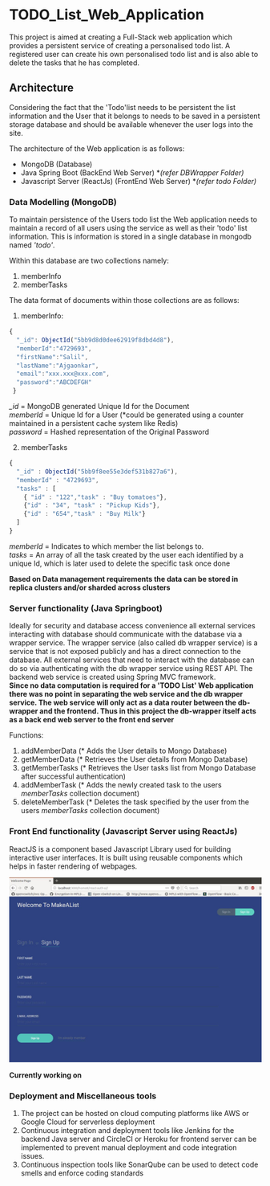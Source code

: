# TODO_List_Web_Application
This project is aimed at creating a Full-Stack web application which provides a persistent service of creating a personalised todo list.
A registered user can create his own personalised todo list and is also able to delete the tasks that he has completed.

## Architecture
Considering the fact that the 'Todo'list needs to be persistent the list information and the User that it belongs to needs to be saved in a persistent storage database and should be available whenever the user logs into the site.

The architecture of the Web application is as follows:
- MongoDB (Database)
- Java Spring Boot (BackEnd Web Server) **(*refer DBWrapper Folder)**
- Javascript Server (ReactJs) (FrontEnd Web Server) **(*refer todo Folder)**

### Data Modelling (MongoDB)
To maintain persistence of the Users todo list the Web application needs to maintain a record of all users using the service as well as their 'todo' list information. This is information is stored in a single database in mongodb named *'todo'*. 

Within this database are two collections namely:
1) memberInfo
2) memberTasks

The data format of documents within those collections are as follows:
1) memberInfo:
```javascript
{
  "_id": ObjectId("5bb9d8d0dee62919f8dbd4d8"),
  "memberId":"4729693",
  "firstName":"Salil",
  "lastName":"Ajgaonkar",
  "email":"xxx.xxx@xxx.com",
  "password":"ABCDEFGH"
 }
```
*_id* = MongoDB generated Unique Id for the Document<br />
*memberId* = Unique Id for a User (*could be generated using a counter maintained in a persistent cache system like Redis)<br />
*password* = Hashed representation of the Original Password<br />

2) memberTasks
```javascript
{
  "_id" : ObjectId("5bb9f8ee55e3def531b827a6"),
  "memberId" : "4729693",
  "tasks" : [
    { "id" : "122","task" : "Buy tomatoes"},
    {"id" : "34", "task" : "Pickup Kids"},
    {"id" : "654","task" : "Buy Milk"}
  ]
}
```
*memberId* = Indicates to which member the list belongs to.<br />
*tasks* = An array of all the task created by the user each identified by a unique Id, which is later used to delete the specific task once done<br />

**Based on Data management requirements the data can be stored in replica clusters and/or sharded across clusters**

### Server functionality (Java Springboot)
Ideally for security and database access convenience all external services interacting with database should communicate with the database via a wrapper service. The wrapper service (also called db wrapper service) is a service that is not exposed publicly and has a direct connection to the database. All external services that need to interact with the database can do so via authenticating with the db wrapper service using REST API.
The backend web service is created using Spring MVC framework.<br />
**Since no data computation is required for a 'TODO List' Web application there was no point in separating the web service and the db wrapper service. The web service will only act as a data router between the db-wrapper and the frontend. Thus in this project the db-wrapper itself acts as a back end web server to the front end server**

Functions:
1) addMemberData (* Adds the User details to Mongo Database)
2) getMemberData (* Retrieves the User details from Mongo Database)
3) getMemberTasks (* Retrieves the User tasks list from Mongo Database after successful authentication)
4) addMemberTask (* Adds the newly created task to the users *memberTasks* collection document)
5) deleteMemberTask (* Deletes the task specified by the user from the users *memberTasks* collection document)

### Front End functionality (Javascript Server using ReactJs)
ReactJS is a component based Javascript Library used for building interactive user interfaces. It is built using reusable components which helps in faster rendering of webpages.

![alt text](https://github.com/SalilAj/TODO_List_Web_Application/blob/master/123.png)

**Currently working on**

### Deployment and Miscellaneous tools
1) The project can be hosted on cloud computing platforms like AWS or Google Cloud for serverless deployment
2) Continuous integration and deployment tools like Jenkins for the backend Java server and CircleCI or Heroku for frontend server can be implemented to prevent manual deployment and code integration issues.
3) Continuous inspection tools like SonarQube can be used to detect code smells and enforce coding standards
